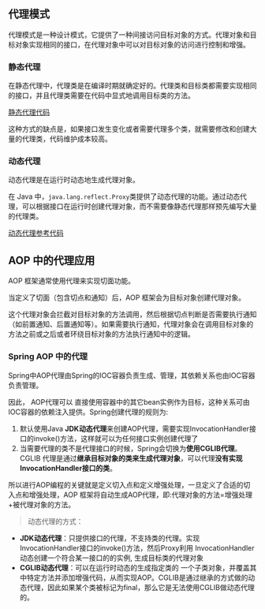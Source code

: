 ## 代理模式
代理模式是一种设计模式，它提供了一种间接访问目标对象的方式。代理对象和目标对象实现相同的接口，在代理对象中可以对目标对象的访问进行控制和增强。
### 静态代理
在静态代理中，代理类是在编译时期就确定好的。代理类和目标类都需要实现相同的接口，并且代理类需要在代码中显式地调用目标类的方法。

[静态代理代码](https://github.com/cfddd/SpringBootAppDemo/blob/master/src/test/java/com/example/springbootappdemo/staticProxyModels/StaticProxyModelTests.java)

这种方式的缺点是，如果接口发生变化或者需要代理多个类，就需要修改和创建大量的代理类，代码维护成本较高。
### 动态代理
动态代理是在运行时动态地生成代理对象。

在 Java 中，`java.lang.reflect.Proxy`类提供了动态代理的功能。通过动态代理，可以根据接口在运行时创建代理对象，而不需要像静态代理那样预先编写大量的代理类。

[动态代理参考代码](https://github.com/cfddd/SpringBootAppDemo/blob/master/src/test/java/com/example/springbootappdemo/dynamicProxyModels/DynamicProxyModelTests.java)

## AOP 中的代理应用

AOP 框架通常使用代理来实现切面功能。

当定义了切面（包含切点和通知）后，AOP 框架会为目标对象创建代理对象。

这个代理对象会拦截对目标对象的方法调用，然后根据切点判断是否需要执行通知（如前置通知、后置通知等）。如果需要执行通知，代理对象会在调用目标对象的方法之前或之后或者环绕目标对象的方法执行通知中的逻辑。

### Spring AOP 中的代理
Spring中AOP代理由Spring的IOC容器负责⽣成、管理，其依赖关系也由IOC容器负责管理。

因此， AOP代理可以 直接使⽤容器中的其它bean实例作为⽬标，这种关系可由IOC容器的依赖注⼊提供。Spring创建代理的规则为:
1. 默认使⽤Java **JDK动态代理**来创建AOP代理，需要实现InvocationHandler接⼝的invoke()⽅法，这样就可以为任何接⼝实例创建代理了 
2. 当需要代理的类不是代理接⼝的时候，Spring会切换为**使⽤CGLIB代理**。CGLIB 代理是通过**继承目标对象的类来生成代理对象**，可以代理**没有实现InvocationHandler接口的类**。 

所以进⾏AOP编程的关键就是定义切⼊点和定义增强处理，⼀旦定义了合适的切⼊点和增强处理，AOP 框架将⾃动⽣成AOP代理，即:代理对象的⽅法=增强处理+被代理对象的⽅法。

> 动态代理的方式：

- **JDK动态代理**：只提供接⼝的代理，不⽀持类的代理。实现InvocationHandler接⼝的invoke()⽅法，然后Proxy利⽤ InvocationHandler动态创建⼀个符合某⼀接⼝的的实例, ⽣成⽬标类的代理对象
- **CGLIB动态代理**：可以在运⾏时动态的⽣成指定类的 ⼀个⼦类对象，并覆盖其中特定⽅法并添加增强代码，从⽽实现AOP。CGLIB是通过继承的⽅式做的动 态代理，因此如果某个类被标记为final，那么它是⽆法使⽤CGLIB做动态代理的。